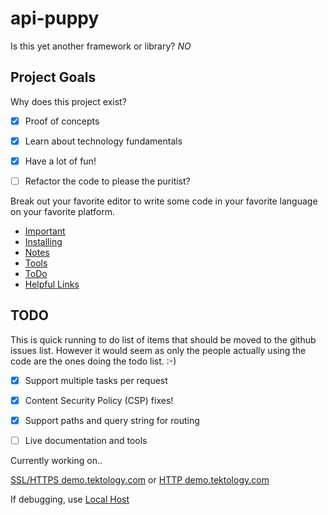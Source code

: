 # api-puppy
Is this yet another framework or library? *NO*

## Project Goals
Why does this project exist? 

- [x] Proof of concepts  
- [x] Learn about technology fundamentals
- [x] Have a lot of fun!
- [ ] Refactor the code to please the puritist?


Break out your favorite editor to write some code in your favorite language on your 
favorite platform.

 
- [Important](#important) 
- [Installing](Notes/installing.md) 
- [Notes](Notes)
- [Tools](Tools) 
- [ToDo](#todo) 
- [Helpful Links](Notes/links.md)




## TODO
This is quick running to do list of items that should be moved to the github issues list. 
However it would seem as only the people actually using the code are the ones doing the 
todo list. :-)

- [x] Support multiple tasks per request  
- [x] Content Security Policy (CSP) fixes!
- [x] Support paths and query string for routing
- [ ] Live documentation and tools
 

Currently working on..

[SSL/HTTPS demo.tektology.com](https://demo.tektology.com/)
or
[HTTP demo.tektology.com](http://demo.tektology.com/)

If debugging, use [Local Host](http://0.0.0.0:9080) 

